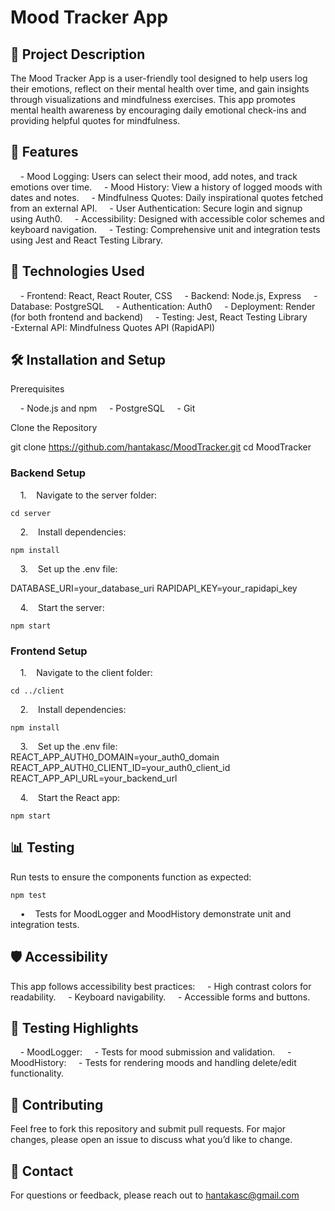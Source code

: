 # Mood Tracker App

## 📝 Project Description

The Mood Tracker App is a user-friendly tool designed to help users log their emotions, reflect on their mental health over time, and gain insights through visualizations and mindfulness exercises. This app promotes mental health awareness by encouraging daily emotional check-ins and providing helpful quotes for mindfulness.

## 🌟 Features

    - Mood Logging: Users can select their mood, add notes, and track emotions over time.
    - Mood History: View a history of logged moods with dates and notes.
    - Mindfulness Quotes: Daily inspirational quotes fetched from an external API.
    - User Authentication: Secure login and signup using Auth0.
    - Accessibility: Designed with accessible color schemes and keyboard navigation.
    - Testing: Comprehensive unit and integration tests using Jest and React Testing Library.

## 🚀 Technologies Used

    - Frontend: React, React Router, CSS
    - Backend: Node.js, Express
    - Database: PostgreSQL
    - Authentication: Auth0
    - Deployment: Render (for both frontend and backend)
    - Testing: Jest, React Testing Library
     -External API: Mindfulness Quotes API (RapidAPI)

## 🛠️ Installation and Setup

Prerequisites

    - Node.js and npm
    - PostgreSQL
    - Git

Clone the Repository

git clone https://github.com/hantakasc/MoodTracker.git
cd MoodTracker

### Backend Setup

    1.    Navigate to the server folder:

```cd server```


    2.    Install dependencies:

```npm install```


    3.    Set up the .env file:

DATABASE_URI=your_database_uri
RAPIDAPI_KEY=your_rapidapi_key


    4.    Start the server:

```npm start```



### Frontend Setup

    1.    Navigate to the client folder:

```cd ../client```


    2.    Install dependencies:

```npm install```


    3.    Set up the .env file:
REACT_APP_AUTH0_DOMAIN=your_auth0_domain
REACT_APP_AUTH0_CLIENT_ID=your_auth0_client_id
REACT_APP_API_URL=your_backend_url


    4.    Start the React app:

```npm start```

## 📊 Testing

Run tests to ensure the components function as expected:

```npm test```

    •    Tests for MoodLogger and MoodHistory demonstrate unit and integration tests.


## 🛡️ Accessibility

This app follows accessibility best practices:
    - High contrast colors for readability.
    - Keyboard navigability.
    - Accessible forms and buttons.

## 🧪 Testing Highlights

    - MoodLogger:
    - Tests for mood submission and validation.
    - MoodHistory:
    - Tests for rendering moods and handling delete/edit functionality.

## 🤝 Contributing

Feel free to fork this repository and submit pull requests. For major changes, please open an issue to discuss what you’d like to change.

## 📧 Contact

For questions or feedback, please reach out to hantakasc@gmail.com
